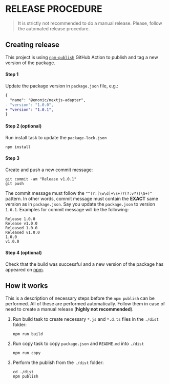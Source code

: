 # RELEASE PROCEDURE

> It is strictly not recommended to do a manual release. Please, follow the automated release procedure.

## Creating release

This project is using [`npm-publish`](https://github.com/pascalgn/npm-publish-action)
GitHub Action to publish and tag a new version of the package.

#### Step 1

Update the package version in `package.json` file, e.g.:

```diff
{
  "name": "@enonic/nextjs-adapter",
- "version": "1.0.0",
+ "version": "1.0.1",
}
```

#### Step 2 (optional)

Run install task to update the `package-lock.json`

```
npm install
```

#### Step 3

Create and push a new commit message:

```
git commit -am "Release v1.0.1"
git push
```

The commit message must follow the `"^(?:[\w\d]+\s+)?(?:v?)(\S+)"` pattern.
In other words, commit message must contain the **EXACT** same version as in `package.json`.
Say you update the `package.json` to version `1.0.1`. Examples for commit message will be the following:

```
Release 1.0.0
Release v1.0.0
Released 1.0.0
Released v1.0.0
1.0.0
v1.0.0
```

#### Step 4 (optional)

Check that the build was successful and a new version of the package has appeared
on [npm](https://www.npmjs.com/package/@enonic/nextjs-adapter).

## How it works

This is a description of necessary steps before the `npm publish` can be performed.
All of these are performed automatically.
Follow them in case of need to create a manual release (**highly not recommended**).

1. Run build task to create necessary `*.js` and `*.d.ts` files in the `./dist` folder:
    ```
    npm run build
    ```
2. Run copy task to copy `package.json` and `README.md` into `./dist`
    ```
    npm run copy
   ```
3. Perform the publish from the `./dist` folder:
    ```
    cd ./dist
   npm publish
   ```
